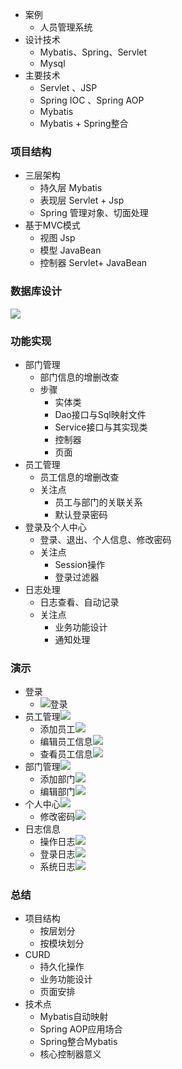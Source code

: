+ 案例
  - 人员管理系统
+ 设计技术
  - Mybatis、Spring、Servlet
  - Mysql
+ 主要技术
  - Servlet 、JSP 
  - Spring IOC 、Spring AOP
  - Mybatis
  - Mybatis + Spring整合

### 项目结构

+ 三层架构
  - 持久层   Mybatis
  - 表现层  Servlet + Jsp 
  - Spring  管理对象、切面处理
+ 基于MVC模式
  - 视图 Jsp
  - 模型 JavaBean
  - 控制器 Servlet+ JavaBean

### 数据库设计

![](http://a4.qpic.cn/psb?/V11ree7s3wel2Y/RAozOb2jhixyyLvOwvKtIuXL*bGj948qja00y4vZZVo!/m/dDcBAAAAAAAAnull&bo=kQPeAQAAAAADB28!&rf=photolist&t=5)

### 功能实现

+ 部门管理
  - 部门信息的增删改查
  - 步骤
    - 实体类
    - Dao接口与Sql映射文件
    - Service接口与其实现类
    - 控制器
    - 页面
+ 员工管理
  + 员工信息的增删改查
  + 关注点
    - 员工与部门的关联关系
    - 默认登录密码
+ 登录及个人中心
  - 登录、退出、个人信息、修改密码
  - 关注点
    - Session操作
    - 登录过滤器
+ 日志处理
  - 日志查看、自动记录
  - 关注点
    - 业务功能设计
    - 通知处理

### 演示

+ 登录
  - ![登录](http://m.qpic.cn/psb?/V11ree7s3wel2Y/bk.av4M7fIxv8zc0bRPqFpzhQTXna65M40yKJ*lCNd0!/b/dDQBAAAAAAAA&bo=VweRAwAAAAADF*A!&rf=viewer_4)
+ 员工管理![](http://a3.qpic.cn/psb?/V11ree7s3wel2Y/XtPRWq2rM5UDeHuPZ5TBVhvAYAkrBW.M3bRtEu.2rNo!/b/dFYBAAAAAAAA&ek=1&kp=1&pt=0&bo=dQeRAgAAAAADF9M!&tl=1&vuin=3481376519&tm=1542272400&sce=60-4-3&rf=viewer_4)
  - 添加员工![](http://m.qpic.cn/psb?/V11ree7s3wel2Y/6NhLRJkUnsn7DCybyHZh9.YlOd8mPDVUSTfR4ozgKf8!/b/dDMBAAAAAAAA&bo=LgfTAgAAAAADF8o!&rf=viewer_4)
  - 编辑员工信息![](http://m.qpic.cn/psb?/V11ree7s3wel2Y/wWCDwuXdCK6Hw6Z5yt9TWA5BSj5Ia2dGZC29SSLxfoU!/b/dDQBAAAAAAAA&bo=Fwf2AgAAAAADF9Y!&rf=viewer_4)
  - 查看员工信息![](http://a3.qpic.cn/psb?/V11ree7s3wel2Y/u3PBcRvEq6ZjHYloDpnO7DXRP1YpuBYAC2iyf08LSYk!/c/dFIBAAAAAAAA&ek=1&kp=1&pt=0&bo=5QY.AwAAAAADF.w!&tl=1&vuin=3481376519&tm=1542272400&sce=60-2-2&rf=0-0)
+ 部门管理![](http://m.qpic.cn/psb?/V11ree7s3wel2Y/CWP7yhornRaYtIJcPZ8KgYPRfgiqbtZt*1VFA8cDvS0!/b/dFIBAAAAAAAA&bo=RgdkAgAAAAADFxU!&rf=viewer_4)
  - 添加部门![](http://m.qpic.cn/psb?/V11ree7s3wel2Y/KzLW81Ob2j6TjeHI6oBsoDdnKsRAmSU0i8PFfDPRess!/b/dDYBAAAAAAAA&bo=KwcEAwAAAAADFxk!&rf=viewer_4)
  - 编辑部门![](http://m.qpic.cn/psb?/V11ree7s3wel2Y/o*LpzOSqIX2waR2BLKc*bfJgdDknkhPN3D7K8TMigeg!/b/dDYBAAAAAAAA&bo=QQfrAgAAAAADF50!&rf=viewer_4)
+ 个人中心![](http://m.qpic.cn/psb?/V11ree7s3wel2Y/jaMQacy**M6TDUqHknILlRAgs1jFBILrMdYSCLxNwQI!/b/dFQBAAAAAAAA&bo=YgdKAwAAAAADFx4!&rf=viewer_4)
  - 修改密码![](http://m.qpic.cn/psb?/V11ree7s3wel2Y/JfNkZRu0E01ipHCiQookF2RFWjP9my2tdDVeIUBJJH4!/b/dDYBAAAAAAAA&bo=YAdIAwAAAAADFx4!&rf=viewer_4)
+ 日志信息
  - 操作日志![](http://m.qpic.cn/psb?/V11ree7s3wel2Y/8A3GFHWnHCZQYL5gsTHU1G0olLiD78o9H8wQZO9.KeY!/b/dFQBAAAAAAAA&bo=JQcuAwAAAAADFz0!&rf=viewer_4)
  - 登录日志![](http://m.qpic.cn/psb?/V11ree7s3wel2Y/wMKmihWHdsu1CVXV.V3PW45rUK8ziR3Ks9L*TfA5kM0!/b/dDQBAAAAAAAA&bo=JweXAgAAAAADF4c!&rf=viewer_4)
  - 系统日志![](http://m.qpic.cn/psb?/V11ree7s3wel2Y/*I3Dkoq6Pyz2ZM8f1x6eVi9wtGxzbnTK1QhWD8bW1*c!/b/dPMAAAAAAAAA&bo=WAfWAgAAAAADF7k!&rf=viewer_4)

### 总结

+ 项目结构
  - 按层划分
  - 按模块划分
+ CURD
  - 持久化操作
  - 业务功能设计
  - 页面安排
+ 技术点
  - Mybatis自动映射
  - Spring AOP应用场合
  - Spring整合Mybatis
  - 核心控制器意义